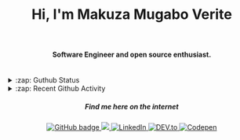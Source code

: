 
<h1 align="center">Hi, I'm Makuza Mugabo Verite </h1> 

<br/>
<h4 align="center">Software Engineer  and open source enthusiast.</h4>
 <br/>


<details>
  <summary>:zap: Guthub Status</summary>
 <p>
  <p align="center"><img width="100%" src="https://github-readme-stats.vercel.app/api?username=makuzaverite&count_private=true&show_icons=true&include_all_commits=true&show_icons=true&theme=tokyonight" /></p>
  </p>
</details>

<details>
  <summary>:zap: Recent Github Activity</summary>

<!--START_SECTION:activity-->
1. 🎉 Merged PR [#40](https://github.com/PatrickNiyogitare28/customify/pull/40) in [PatrickNiyogitare28/customify](https://github.com/PatrickNiyogitare28/customify)
2. 💪 Opened PR [#40](https://github.com/PatrickNiyogitare28/customify/pull/40) in [PatrickNiyogitare28/customify](https://github.com/PatrickNiyogitare28/customify)
3. 🎉 Merged PR [#39](https://github.com/PatrickNiyogitare28/customify/pull/39) in [PatrickNiyogitare28/customify](https://github.com/PatrickNiyogitare28/customify)
4. 🎉 Merged PR [#37](https://github.com/PatrickNiyogitare28/customify/pull/37) in [PatrickNiyogitare28/customify](https://github.com/PatrickNiyogitare28/customify)
5. 🎉 Merged PR [#36](https://github.com/PatrickNiyogitare28/customify/pull/36) in [PatrickNiyogitare28/customify](https://github.com/PatrickNiyogitare28/customify)
<!--END_SECTION:activity-->
</details>



<h5 align="center"><em>Find me here on the internet</em></h5>

<p align="center">
 
  <a href="https://github.com/makuzaverite?tab=followers">
    <img src="https://img.shields.io/github/followers/makuzaverite?label=Followers&logo=GitHub&style=for-the-badge" alt="GitHub badge" />
  </a>
  
   <a href="http://twitter.com/makuza_mugabo_v">
    <img src="https://img.shields.io/twitter/follow/makuza_mugabo_v?label=Twitter&logo=twitter&style=for-the-badge" />
  </a>
 
 <a href="https://www.linkedin.com/in/makuza-mugabo-verite-99369a184/" target="_blank">
  <img src="https://img.shields.io/badge/LinkedIn-%230077B5.svg?&style=for-the-badge&logo=LinkedIn&logoColor=white" alt="LinkedIn">
</a>

<a href="https://dev.to/mugaboverite" target="_blank">
   <img src="https://img.shields.io/badge/DEV-%230A0A0A.svg?&style=for-the-badge&logo=DEV.to&logoColor=white" alt="DEV.to">
</a>


<a href="https://codepen.io/makuza-mugabo-verite" target="_blank">
   <img src="https://img.shields.io/badge/Codepen-%230A0A0A.svg?&style=for-the-badge&logo=Codepen&logoColor=white" alt="Codepen">
</a>

</p>
